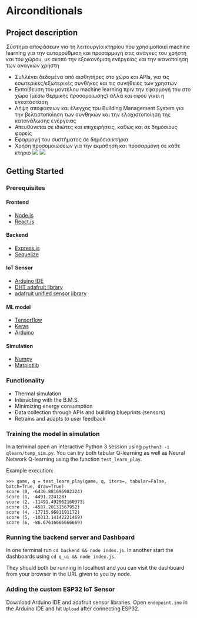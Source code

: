 # Airconditionals
## Project description
Σύστημα αποφάσεων για τη λειτουργία κτηρίου που χρησιμοποιεί machine learning για την αυτορρύθμιση και προσαρμογή στις ανάγκες του χρήστη και του χώρου, με σκοπό την εξοικονόμιση ενέργειας και την ικανοποίηση των αναγκών χρήστη
* Συλλέγει δεδομένα από αισθητήρες στο χώρο και APIs, για τις εσωτερικές/εξωτερικές συνθήκες και τις συνήθειες των χρηστών
* Εκπαίδευση του μοντέλου machine learning πριν την εφαρμογή του στο χώρο (μέσω θερμικής προσομοίωσης) αλλά και αφού γίνει η εγκατάσταση
* Λήψη αποφάσεων και έλεγχος του Building Management System για την βελτιστοποίηση των συνθηκών και την ελαχιστοποίηση της κατανάλωσης ενέργειας
* Απευθύνεται σε ιδιώτες και επιχειρήσεις, καθώς και σε δημόσιους φορείς
* Εφαρμογή του συστήματος σε δημόσια κτήρια
* Χρήση προσομοιώσεων για την εκμάθηση και προσαρμογή σε κάθε κτήριο
![](https://cdn.discordapp.com/attachments/258624616430305280/462883103283871744/localhost_3000__2.png)
![](https://cdn.discordapp.com/attachments/258624616430305280/462883104432848897/localhost_3000_.png)
## Getting Started
### Prerequisites
#### Frontend
* [Node.js](https://nodejs.org/en/)
* [React.js](https://reactjs.org/)
#### Backend
* [Express.js](https://expressjs.com/)
* [Sequelize](http://docs.sequelizejs.com/)
#### IoT Sensor
* [Arduino IDE](https://www.arduino.cc/en/Main/Software?)
* [DHT adafruit library](https://github.com/adafruit/DHT-sensor-library)
* [adafruit unified sensor library](https://github.com/adafruit/Adafruit_Sensor)
#### ML model
* [Tensorflow](https://www.tensorflow.org/)
* [Keras](https://keras.io/)
* [Arduino](https://www.arduino.cc/)
#### Simulation 
* [Numpy](http://www.numpy.org/)
* [Matplotlib](https://matplotlib.org/)
### Functionality
* Thermal simulation
* Interacting with the B.M.S.
* Minimizing energy consumption
* Data collection through APIs and building blueprints (sensors)
* Retrains and adapts to user feedback

### Training the model in simulation
In a terminal open an interactive Python 3 session using `python3 -i qlearn/temp_sim.py`.
You can try both tabular Q-learning as well as Neural Network Q-learning using the function `test_learn_play`.

Example execution:
```
>>> game, q = test_learn_play(game, q, iters=, tabular=False, batch=True, draw=True)
score (0, -6430.881696982324)
score (1, -4491.224128)
score (2, -11491.492962160373)
score (3, -4587.20131567952)
score (4, -17715.9681191172)
score (5, -10313.14142221469)
score (6, -86.67616666666669)
```

### Running the backend server and Dashboard
In one terminal run `cd backend && node index.js`.
In another start the dashboards using `cd q_ui && node index.js`.

They should both be running in localhost and you can visit the dashboard from your browser in the URL given to you by node.

### Adding the custom ESP32 IoT Sensor
Download Arduino IDE and adafruit sensor libraries. Open `endopoint.ino` in the Arduino IDE and hit `Upload` after connecting ESP32.
